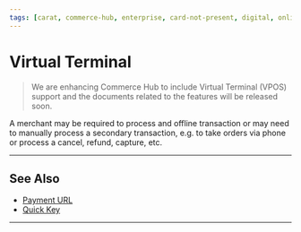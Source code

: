 ```yaml
---
tags: [carat, commerce-hub, enterprise, card-not-present, digital, online, virtual-pos, virtual-terminal]
---
```


# Virtual Terminal

<!-- theme: danger -->
> We are enhancing Commerce Hub to include Virtual Terminal (VPOS) support and the documents related to the features will be released soon.

A merchant may be required to process and offline transaction or may need to manually process a secondary transaction, e.g. to take orders via phone or process a cancel, refund, capture, etc.

<!---
- Create [Payment URLs](?path=docs/Online-Mobile-Digital/Payment-URL/Payment-URL.md) that allow consumers to make the payment at a later point.
- Batch uploads via [Quick Key](?path=docs/Online-Mobile-Digital/Virtual-Terminal/Quick-Key.md) to enter multiple transactions quickly into the Virtual Terminal.
--->

---

## See Also

- [Payment URL](?path=docs/Online-Mobile-Digital/Payment-URL/Payment-URL.md)
- [Quick Key](?path=docs/Online-Mobile-Digital/Virtual-Terminal/Quick-Key.md)

---
